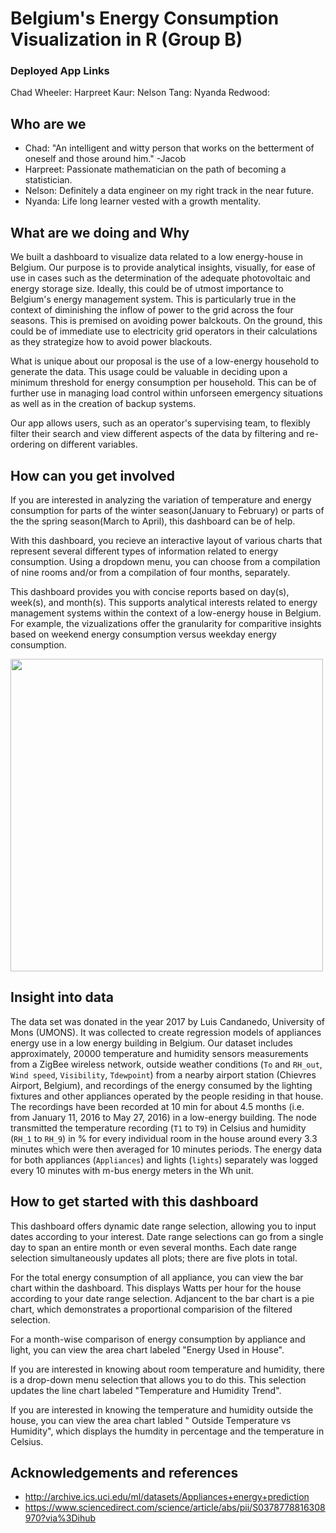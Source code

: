 # Belgium's Energy Consumption Visualization in R (Group B)

### Deployed App Links

Chad Wheeler: 
Harpreet Kaur: 
Nelson Tang: 
Nyanda Redwood:

## Who are we

- Chad: "An intelligent and witty person that works on the betterment of oneself and those around him." -Jacob
- Harpreet: Passionate mathematician on the path of becoming a statistician.
- Nelson: Definitely a data engineer on my right track in the near future.
- Nyanda:  Life long learner vested with a growth mentality.

## What are we doing and Why

We built a dashboard to visualize data related to a low energy-house in Belgium. Our purpose is to provide analytical insights, visually, for ease of use in cases such as the determination of the adequate photovoltaic and energy storage size. Ideally, this could be of utmost importance to Belgium's energy management system. This is particularly true in the context of diminishing the inflow of power to the grid across the four seasons. This is premised on avoiding power balckouts. On the ground, this could be of immediate use to electricity grid operators in their calculations as they strategize how to avoid power blackouts.

What is unique about our proposal is the use of a low-energy household to generate the data. This usage could be valuable in deciding upon a minimum threshold for energy consumption per household. This can be of further use in managing load control within unforseen emergency situations as well as in the creation of backup systems.

Our app allows users, such as an operator's supervising team, to flexibly filter their search and view different aspects of the data by filtering and re-ordering on different variables.

## How can you get involved

If you are interested in analyzing the variation of temperature and energy consumption for parts of the winter season(January to February) or parts of the the spring season(March to April), this dashboard can be of help.

With this dashboard, you recieve an interactive layout of various charts that represent several different types of information related to energy consumption. Using a dropdown menu, you can choose from a compilation of nine rooms and/or from a compilation of four months, separately.

This dashboard provides you with concise reports based on day(s), week(s), and month(s). This supports analytical interests related to energy management systems within the context of a low-energy house in Belgium. For example, the vizualizations offer the granularity for comparitive insights based on weekend energy consumption versus weekday energy consumption.

<img src ="docs/milestone_sketch.png" width="500px">


## Insight into data

The data set was donated in the year 2017 by Luis Candanedo, University of Mons (UMONS). It was collected to create regression models of appliances energy use in a low energy building in Belgium. Our dataset includes approximately, 20000 temperature and humidity sensors measurements from a ZigBee wireless network, outside weather conditions (`To` and `RH_out`, `Wind speed`, `Visibility`, `Tdewpoint`) from a nearby airport station (Chievres Airport, Belgium), and recordings of the energy consumed by the lighting fixtures and other appliances operated by the people residing in that house. The recordings have been recorded at 10 min for about 4.5 months (i.e. from January 11, 2016 to May 27, 2016) in a low-energy building. The node transmitted the temperature recording (`T1` to `T9`) in Celsius and humidity (`RH_1` to `RH_9`) in % for every individual room in the house around every 3.3 minutes which were then averaged for 10 minutes periods. The energy data for both appliances (`Appliances`) and lights (`lights`) separately was logged every 10 minutes with m-bus energy meters in the Wh unit. 

## How to get started with this dashboard
This dashboard offers dynamic date range selection, allowing you to input dates according to your interest. Date range selections can go from a single day to span an entire month or even several months. Each date range selection simultaneously updates all plots; there are five plots in total.

For the total energy consumption of all appliance, you can view the bar chart within the dashboard. This displays Watts per hour for the house according to your date range selection. Adjancent to the bar chart is a pie chart, which demonstrates a proportional comparision of the filtered selection.

For a month-wise comparison of energy consumption by appliance and light, you can view the area chart labeled "Energy Used in House".

If you are interested in knowing about room temperature and humidity, there is a drop-down menu selection that allows you to do this. This selection updates the line chart labeled "Temperature and Humidity Trend".

If you are interested in knowing the temperature and humidity outside the house, you can view the area chart labled " Outside Temperature vs Humidity", which displays the humdity in percentage and the temperature in Celsius.

## Acknowledgements and references 

- http://archive.ics.uci.edu/ml/datasets/Appliances+energy+prediction
- https://www.sciencedirect.com/science/article/abs/pii/S0378778816308970?via%3Dihub
